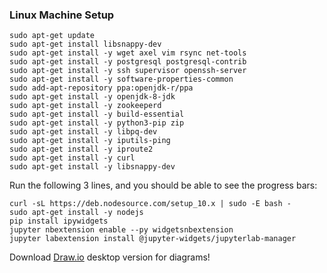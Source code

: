 ### Linux Machine Setup

```
sudo apt-get update
sudo apt-get install libsnappy-dev
sudo apt-get install -y wget axel vim rsync net-tools
sudo apt-get install -y postgresql postgresql-contrib
sudo apt-get install -y ssh supervisor openssh-server
sudo apt-get install -y software-properties-common
sudo add-apt-repository ppa:openjdk-r/ppa
sudo apt-get install -y openjdk-8-jdk
sudo apt-get install -y zookeeperd
sudo apt-get install -y build-essential
sudo apt-get install -y python3-pip zip
sudo apt-get install -y libpq-dev
sudo apt-get install -y iputils-ping
sudo apt-get install -y iproute2
sudo apt-get install -y curl
sudo apt-get install -y libsnappy-dev
```

Run the following 3 lines, and you should be able to see the progress bars:

```
curl -sL https://deb.nodesource.com/setup_10.x | sudo -E bash -
sudo apt-get install -y nodejs
pip install ipywidgets
jupyter nbextension enable --py widgetsnbextension
jupyter labextension install @jupyter-widgets/jupyterlab-manager
```

Download [Draw.io](https://github.com/jgraph/drawio-desktop/releases) desktop version for diagrams!
